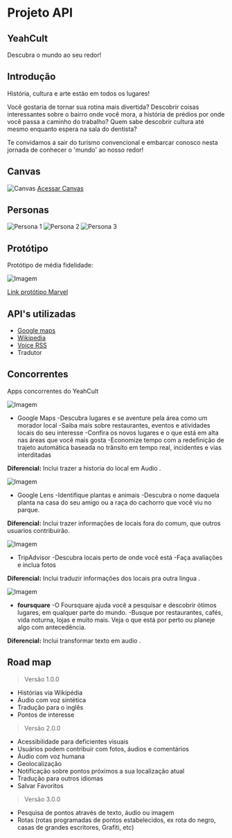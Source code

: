 # Projeto API
## YeahCult
Descubra o mundo ao seu redor!

## Introdução
História, cultura e arte estão em todos os lugares!

Você gostaria de tornar sua rotina mais divertida? Descobrir coisas interessantes sobre o bairro onde você mora, a história de prédios por onde você passa a caminho do trabalho? Quem sabe descobrir cultura até mesmo enquanto espera na sala do dentista?

Te convidamos a sair do turismo convencional e embarcar conosco nesta jornada de conhecer o 'mundo' ao nosso redor!

## Canvas
![Canvas](imgs/canvas_wfIUYRhiePBAE.png)
[Acessar Canvas](https://canvanizer.com/canvas/wfIUYRhiePBAE)

## Personas
![Persona 1](imgs/persona-alice.jpeg)
![Persona 2](imgs/persona-dennis.jpeg)
![Persona 3](imgs/persona-marcia.jpeg)

## Protótipo
Protótipo de média fidelidade:

![Imagem](imgs/imagem-principal.jpeg)


[Link protótipo Marvel](https://marvelapp.com/515i7e9/screen/56950990)

## API's utilizadas
* [Google maps](https://developers.google.com/maps/documentation/?hl=pt-br)
* [Wikipedia](https://pt.wikipedia.org/wiki/Wikip%C3%A9dia:Central_de_pesquisas/Portal_de_dados/API)
* [Voice RSS](http://www.voicerss.org/)
* Tradutor

## Concorrentes
Apps concorrentes do YeahCult

![Imagem](imgs/Googles-maps.jpg)
* Google Maps
-Descubra lugares e se aventure pela área como um morador local
-Saiba mais sobre restaurantes, eventos e atividades locais do seu interesse
-Confira os novos lugares e o que está em alta nas áreas que você mais gosta
-Economize tempo com a redefinição de trajeto automática baseada no trânsito em tempo real, incidentes e vias interditadas

**Diferencial:** Inclui trazer a historia do local em Audio .

![Imagem](imgs/Google-Lens.png)
* Google Lens
-Identifique plantas e animais
-Descubra o nome daquela planta na casa do seu amigo ou a raça do cachorro que você viu no parque.

**Diferencial:**  Inclui trazer informações de locais fora do comum, que outros usuarios contribuirão.

![Imagem](imgs/TripAdvisor.png)
* TripAdvisor
-Descubra locais perto de onde você está
-Faça avaliações e inclua fotos

**Diferencial:** Inclui traduzir informações dos locais pra outra lingua .

![Imagem](imgs/foursquare.png)
* **foursquare**
-O Foursquare ajuda você a pesquisar e descobrir ótimos lugares, em qualquer parte do mundo.
-Busque por restaurantes, cafés, vida noturna, lojas e muito mais. Veja o que está por perto ou planeje algo com antecedência.

**Diferencial:** Inclui transformar texto em audio .


## Road map
>Versão 1.0.0
* Histórias via Wikipédia
* Áudio com voz sintética
* Tradução para o inglês
* Pontos de interesse

>Versão 2.0.0
* Acessibilidade para deficientes visuais
* Usuários podem contribuir com fotos, áudios e comentários
* Áudio com voz humana
* Geolocalização
* Notificação sobre pontos próximos a sua localização atual
* Tradução para outros idiomas
* Salvar Favoritos

>Versão 3.0.0
* Pesquisa de pontos através de texto, áudio ou imagem
* Rotas (rotas programadas de pontos estabelecidos, ex rota do negro, casas de grandes escritores, Grafiti, etc)
